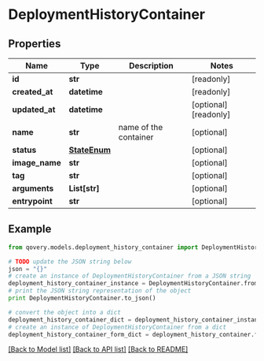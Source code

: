 # DeploymentHistoryContainer


## Properties

Name | Type | Description | Notes
------------ | ------------- | ------------- | -------------
**id** | **str** |  | [readonly] 
**created_at** | **datetime** |  | [readonly] 
**updated_at** | **datetime** |  | [optional] [readonly] 
**name** | **str** | name of the container | [optional] 
**status** | [**StateEnum**](StateEnum.md) |  | [optional] 
**image_name** | **str** |  | [optional] 
**tag** | **str** |  | [optional] 
**arguments** | **List[str]** |  | [optional] 
**entrypoint** | **str** |  | [optional] 

## Example

```python
from qovery.models.deployment_history_container import DeploymentHistoryContainer

# TODO update the JSON string below
json = "{}"
# create an instance of DeploymentHistoryContainer from a JSON string
deployment_history_container_instance = DeploymentHistoryContainer.from_json(json)
# print the JSON string representation of the object
print DeploymentHistoryContainer.to_json()

# convert the object into a dict
deployment_history_container_dict = deployment_history_container_instance.to_dict()
# create an instance of DeploymentHistoryContainer from a dict
deployment_history_container_form_dict = deployment_history_container.from_dict(deployment_history_container_dict)
```
[[Back to Model list]](../README.md#documentation-for-models) [[Back to API list]](../README.md#documentation-for-api-endpoints) [[Back to README]](../README.md)


